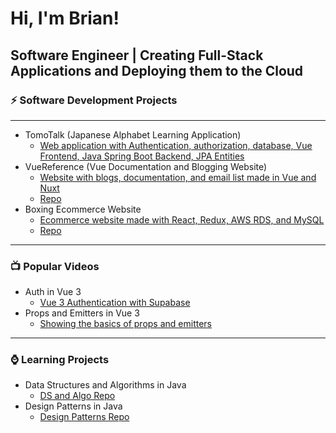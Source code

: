 # Hi, I'm Brian!
## Software Engineer | Creating Full-Stack Applications and Deploying them to the Cloud

### ⚡ Software Development Projects
-----
- TomoTalk (Japanese Alphabet Learning Application)
  - [Web application with Authentication, authorization, database, Vue Frontend, Java Spring Boot Backend, JPA Entities](https://japanese-character-learner.thankfulhill-561db2f1.westus2.azurecontainerapps.io/)
- VueReference (Vue Documentation and Blogging Website)
  - [Website with blogs, documentation, and email list made in Vue and Nuxt](https://vuereference.com/)
  - [Repo](https://github.com/BrianDriscollCode/Vue-Documentation-Nuxt3-Rebuild)
- Boxing Ecommerce Website
  - [Ecommerce website made with React, Redux, AWS RDS, and MySQL](https://title-boxing-store.vercel.app/#)
  - [Repo](https://github.com/BrianDriscollCode/title_boxing_store)
 -----

 ### :tv: Popular Videos
 - Auth in Vue 3
   - [Vue 3 Authentication with Supabase](https://www.youtube.com/watch?v=TXaL_S0TDSg&t=904s)
- Props and Emitters in Vue 3
   - [Showing the basics of props and emitters](https://www.youtube.com/watch?v=VLQLd_Xy8Zc&t=41s)
-----
 
### ⌚ Learning Projects
- Data Structures and Algorithms in Java
  - [DS and Algo Repo](https://github.com/BrianDriscollCode/DataStructuresAndAlgorithms/tree/main/src)
- Design Patterns in Java
  - [Design Patterns Repo](https://github.com/BrianDriscollCode/DesignPatternsStudy/tree/main/src/main/java/org/example)

<!--
**BrianDriscollCode/BrianDriscollCode** is a ✨ _special_ ✨ repository because its `README.md` (this file) appears on your GitHub profile.

Here are some ideas to get you started:
Raycast targeting![Uploading image.png…]()

- 🔭 I’m currently working on ...
- 🌱 I’m currently learning ...
- 👯 I’m looking to collaborate on ...
- 🤔 I’m looking for help with ...
- 💬 Ask me about ...
- 📫 How to reach me: ...
- 😄 Pronouns: ...
- ⚡ Fun fact: ...
-->

